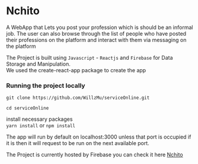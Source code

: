 # Nchito

A WebApp that Lets you post your profession which is should be an informal job. The user can also browse through the list of people who have posted their professions on the platform and interact with them via messaging on the platform

The Project is built using `Javascript` - `Reactjs` and `Firebase` for Data Storage and Manipulation.  
We used the create-react-app package to create the app

### Running the project locally

`git clone https://github.com/WillzMu/serviceOnline.git`

`cd serviceOnline`

install necessary packages  
`yarn install` or `npm install`

The app will run by default on localhost:3000 unless that port is occupied if it is then it will request to be run on the next available port.

The Project is currently hosted by Firebase you can check it here [Nchito](http://lsk-guide-jobs.firebaseapp.com)
